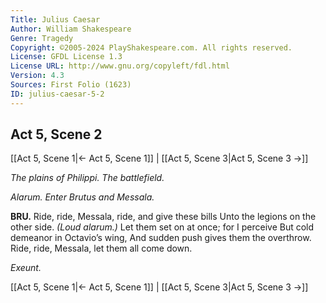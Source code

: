 ```yaml
---
Title: Julius Caesar
Author: William Shakespeare
Genre: Tragedy
Copyright: ©2005-2024 PlayShakespeare.com. All rights reserved.
License: GFDL License 1.3
License URL: http://www.gnu.org/copyleft/fdl.html
Version: 4.3
Sources: First Folio (1623)
ID: julius-caesar-5-2
---
```


## Act 5, Scene 2
[[Act 5, Scene 1|← Act 5, Scene 1]] | [[Act 5, Scene 3|Act 5, Scene 3 →]]

*The plains of Philippi. The battlefield.*

*Alarum. Enter Brutus and Messala.*

**BRU.**
Ride, ride, Messala, ride, and give these bills
Unto the legions on the other side.
*(Loud alarum.)*
Let them set on at once; for I perceive
But cold demeanor in Octavio’s wing,
And sudden push gives them the overthrow.
Ride, ride, Messala, let them all come down.

*Exeunt.*

[[Act 5, Scene 1|← Act 5, Scene 1]] | [[Act 5, Scene 3|Act 5, Scene 3 →]]